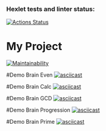 ### Hexlet tests and linter status:
[![Actions Status](https://github.com/ntenengolts/python-project-49/actions/workflows/hexlet-check.yml/badge.svg)](https://github.com/ntenengolts/python-project-49/actions)

# My Project
[![Maintainability](https://api.codeclimate.com/v1/badges/e7cb024b471b83f27558/maintainability)](https://codeclimate.com/github/ntenengolts/python-project-49/maintainability)

#Demo Brain Even
[![asciicast](https://asciinema.org/a/WwdMzHKyP3ScmWviyI9v4dXZe.svg)](https://asciinema.org/a/WwdMzHKyP3ScmWviyI9v4dXZe)

#Demo Brain Calc
[![asciicast](https://asciinema.org/a/rEofqgTu3tSSy8YEQhop1uMos.svg)](https://asciinema.org/a/rEofqgTu3tSSy8YEQhop1uMos)

#Demo Brain GCD
[![asciicast](https://asciinema.org/a/kDm6hCT3KG4RUNGBwq3WdAwla.svg)](https://asciinema.org/a/kDm6hCT3KG4RUNGBwq3WdAwla)

#Demo Brain Progression
[![asciicast](https://asciinema.org/a/HrMsLGRQ1WlGj52wcHzQxbLXR.svg)](https://asciinema.org/a/HrMsLGRQ1WlGj52wcHzQxbLXR)

#Demo Brain Prime
[![asciicast](https://asciinema.org/a/bkh7nr05g9BJcus6Pf1gC0Fhp.svg)](https://asciinema.org/a/bkh7nr05g9BJcus6Pf1gC0Fhp)
